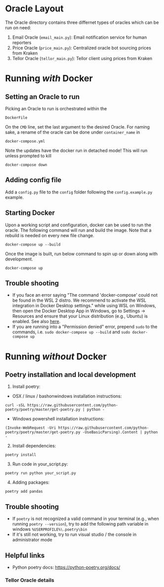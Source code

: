 # Oracle Layout
The Oracle directory contains three differnet types of oracles which can be run on need:
1. Email Oracle (`email_main.py`): Email notification service for human reporters
2. Price Oracle (`price_main.py`): Centralized oracle bot sourcing prices from Kraken
3. Tellor Oracle (`tellor_main.py`): Tellor client using prices from Kraken

# Running _with_ Docker

## Setting an Oracle to run
Picking an Oracle to run is orchestrated within the 
```
DockerFile
```
On the `CMD` line, set the last argument to the desired Oracle.
For naming sake, a rename of the oracle can be done under `container_name` in
```
docker-compose.yml
```

Note the updates have the docker run in detached mode! This will run unless prompted to kill
```
docker-compose down
```

## Adding config file
Add a `config.py` file to the `config` folder following the `config.example.py` example.

## Starting Docker
Upon a working script and configuration, docker can be used to run the oracle. 
The following command will run and build the image. Note that a rebuild is needed on every new file change.

```
docker-compose up --build
```

Once the image is built, run below command to spin up or down along with development.

```
docker-compose up
```

## Trouble shooting
* If you face an error saying "The command 'docker-compose' could not be found in the WSL 2 distro. We recommend to activate the WSL integration in Docker Desktop settings." while using WSL on Windows, then
open the Docker Desktop App in Windows, go to Settings -> Resources and ensure that your Linux distribution (e.g., Ubuntu) is enabled. See also [here](https://stackoverflow.com/questions/63497928/ubuntu-wsl-with-docker-could-not-be-found).
* If you are running into a "Permission denied" error, prepend `sudo` to the commands, i.e. `sudo docker-compose up --build` and `sudo docker-compose up`

# Running _without_ Docker

## Poetry installation and local development
1. Install poetry: 

* OSX / linux / bashonwindows installation instructions:
```
curl -sSL https://raw.githubusercontent.com/python-poetry/poetry/master/get-poetry.py | python -
```
* Windows powershell installation instructions:
```
(Invoke-WebRequest -Uri https://raw.githubusercontent.com/python-poetry/poetry/master/get-poetry.py -UseBasicParsing).Content | python -
```

2. Install dependencies: 
```
poetry install
```

3. Run code in your_script.py:
```
poetry run python your_script.py
```

4. Adding packages: 
```
poetry add pandas
```

## Trouble shooting
* If `poetry` is not recognized a valid command in your terminal (e.g., when running `poetry --version`), try to add the following path variable in windows `%USERPROFILE%\.poetry\bin`
* If it's still not working, try to run visual studio / the console in administrator mode

## Helpful links
* Python poetry docs: https://python-poetry.org/docs/

### Tellor Oracle details
